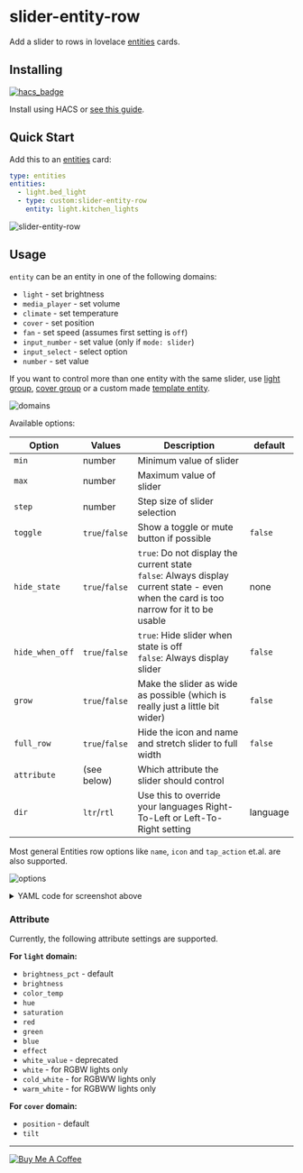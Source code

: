 # slider-entity-row

Add a slider to rows in lovelace [entities](https://www.home-assistant.io/lovelace/entities/) cards.

## Installing

[![hacs_badge](https://img.shields.io/badge/HACS-Default-orange.svg)](https://github.com/hacs/integration)

Install using HACS or [see this guide](https://github.com/thomasloven/hass-config/wiki/Lovelace-Plugins).

## Quick Start

Add this to an [entities](https://www.home-assistant.io/lovelace/entities/) card:

```yaml
type: entities
entities:
  - light.bed_light
  - type: custom:slider-entity-row
    entity: light.kitchen_lights
```

![slider-entity-row](https://user-images.githubusercontent.com/1299821/59467898-15b16600-8e31-11e9-9924-53b108572d3a.png)

## Usage

`entity` can be an entity in one of the following domains:

- `light` - set brightness
- `media_player` - set volume
- `climate` - set temperature
- `cover` - set position
- `fan` - set speed (assumes first setting is `off`)
- `input_number` - set value (only if `mode: slider`)
- `input_select` - select option
- `number` - set value

If you want to control more than one entity with the same slider, use [light group](https://www.home-assistant.io/integrations/light.group/), [cover group](https://www.home-assistant.io/integrations/cover.group/) or a custom made [template entity](https://www.home-assistant.io/integrations/#search/template).

![domains](https://user-images.githubusercontent.com/1299821/59467899-1813c000-8e31-11e9-8abd-34c887a7db2a.png)

Available options:

| Option          | Values         | Description                                                                                                                               | default  |
| --------------- | -------------- | ----------------------------------------------------------------------------------------------------------------------------------------- | -------- |
| `min`           | number         | Minimum value of slider                                                                                                                   |          |
| `max`           | number         | Maximum value of slider                                                                                                                   |          |
| `step`          | number         | Step size of slider selection                                                                                                             |          |
| `toggle`        | `true`/`false` | Show a toggle or mute button if possible                                                                                                  | `false`  |
| `hide_state`    | `true`/`false` | `true`: Do not display the current state <br>`false`: Always display current state - even when the card is too narrow for it to be usable | none     |
| `hide_when_off` | `true`/`false` | `true`: Hide slider when state is off <br>`false`: Always display slider                                                                  | `false`  |
| `grow`          | `true`/`false` | Make the slider as wide as possible (which is really just a little bit wider)                                                             | `false`  |
| `full_row`      | `true`/`false` | Hide the icon and name and stretch slider to full width                                                                                   | `false`  |
| `attribute`     | (see below)    | Which attribute the slider should control                                                                                                 |          |
| `dir`           | `ltr`/`rtl`    | Use this to override your languages Right-To-Left or Left-To-Right setting                                                                | language |

Most general Entities row options like `name`, `icon` and `tap_action` et.al. are also supported.

![options](https://user-images.githubusercontent.com/1299821/59467902-19dd8380-8e31-11e9-9173-97c9b6be3179.png)

<details><summary>YAML code for screenshot above</summary>

```yaml
type: entities
title: Options
entities:
  - type: custom:slider-entity-row
    entity: light.bed_light
    name: Default
  - type: custom:slider-entity-row
    entity: light.bed_light
    name: toggle
    toggle: true
  - type: custom:slider-entity-row
    entity: light.bed_light
    name: hide_state
    hide_state: true
  - type: custom:slider-entity-row
    entity: light.ceiling_lights
    name: hide_when_off
    hide_when_off: true
  - type: custom:slider-entity-row
    entity: light.ceiling_lights
    name: hide_when_off + toggle
    hide_when_off: true
    toggle: true
  - type: section
    label: full_row
  - type: custom:slider-entity-row
    entity: light.bed_light
    name: hide_state
    full_row: true
```

</details>

### Attribute

Currently, the following attribute settings are supported.

**For `light` domain:**

- `brightness_pct` - default
- `brightness`
- `color_temp`
- `hue`
- `saturation`
- `red`
- `green`
- `blue`
- `effect`
- `white_value` - deprecated
- `white` - for RGBW lights only
- `cold_white` - for RGBWW lights only
- `warm_white` - for RGBWW lights only

**For `cover` domain:**

- `position` - default
- `tilt`

---

<a href="https://www.buymeacoffee.com/uqD6KHCdJ" target="_blank"><img src="https://www.buymeacoffee.com/assets/img/custom_images/white_img.png" alt="Buy Me A Coffee" style="height: auto !important;width: auto !important;" ></a>
